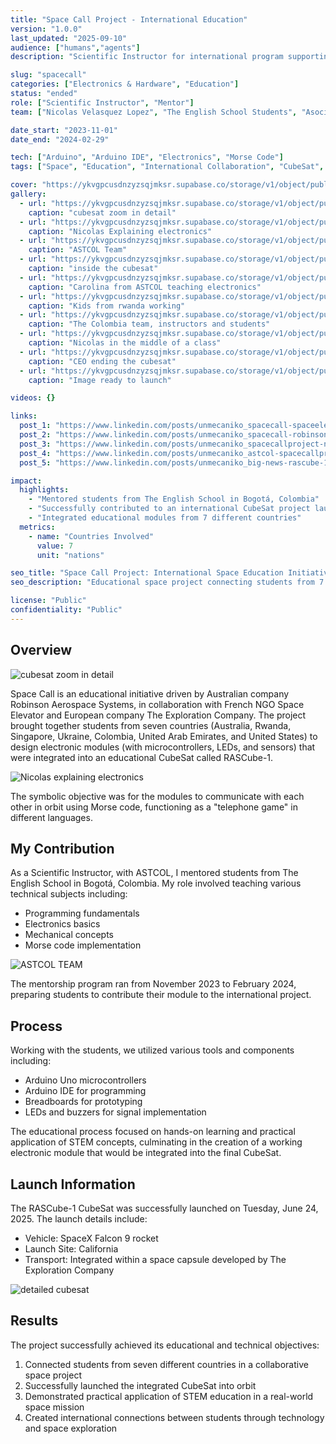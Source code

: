 ```yaml
---
title: "Space Call Project - International Education"
version: "1.0.0"
last_updated: "2025-09-10"
audience: ["humans","agents"]
description: "Scientific Instructor for international program supporting students from 6 countries in building electronic boards launched into space, connecting cultures through technology"

slug: "spacecall"
categories: ["Electronics & Hardware", "Education"]
status: "ended"
role: ["Scientific Instructor", "Mentor"]
team: ["Nicolas Velasquez Lopez", "The English School Students", "Asociación Atronautica Colombiana ASTCOL"]

date_start: "2023-11-01"
date_end: "2024-02-29"

tech: ["Arduino", "Arduino IDE", "Electronics", "Morse Code"]
tags: ["Space", "Education", "International Collaboration", "CubeSat", "STEM"]

cover: "https://ykvgpcusdnzyzsqjmksr.supabase.co/storage/v1/object/public/unmecaniko-projects-media/spacecall/cover.jpg"
gallery:
  - url: "https://ykvgpcusdnzyzsqjmksr.supabase.co/storage/v1/object/public/unmecaniko-projects-media/spacecall/image1.jpg"
    caption: "cubesat zoom in detail"
  - url: "https://ykvgpcusdnzyzsqjmksr.supabase.co/storage/v1/object/public/unmecaniko-projects-media/spacecall/image2.jpg"
    caption: "Nicolas Explaining electronics"
  - url: "https://ykvgpcusdnzyzsqjmksr.supabase.co/storage/v1/object/public/unmecaniko-projects-media/spacecall/image3.jpg"
    caption: "ASTCOL Team"
  - url: "https://ykvgpcusdnzyzsqjmksr.supabase.co/storage/v1/object/public/unmecaniko-projects-media/spacecall/image4.jpg"
    caption: "inside the cubesat"    
  - url: "https://ykvgpcusdnzyzsqjmksr.supabase.co/storage/v1/object/public/unmecaniko-projects-media/spacecall/image5.jpg"
    caption: "Carolina from ASTCOL teaching electronics"
  - url: "https://ykvgpcusdnzyzsqjmksr.supabase.co/storage/v1/object/public/unmecaniko-projects-media/spacecall/image6.jpg"
    caption: "Kids from rwanda working"
  - url: "https://ykvgpcusdnzyzsqjmksr.supabase.co/storage/v1/object/public/unmecaniko-projects-media/spacecall/image7.jpg"
    caption: "The Colombia team, instructors and students"
  - url: "https://ykvgpcusdnzyzsqjmksr.supabase.co/storage/v1/object/public/unmecaniko-projects-media/spacecall/image8.jpg"
    caption: "Nicolas in the middle of a class"
  - url: "https://ykvgpcusdnzyzsqjmksr.supabase.co/storage/v1/object/public/unmecaniko-projects-media/spacecall/image9.jpg"
    caption: "CEO ending the cubesat"
  - url: "https://ykvgpcusdnzyzsqjmksr.supabase.co/storage/v1/object/public/unmecaniko-projects-media/spacecall/image10.jpg"
    caption: "Image ready to launch"

videos: {}

links:
  post_1: "https://www.linkedin.com/posts/unmecaniko_spacecall-spaceelevator-missionpossible-activity-7221525640733208576--ItE"
  post_2: "https://www.linkedin.com/posts/unmecaniko_spacecall-robinsonaerospace-stem-activity-7221525957097000960--Pqu"
  post_3: "https://www.linkedin.com/posts/unmecaniko_spacecallproject-nyx-spacecallproject-activity-7222349379859345408-n9Qe"
  post_4: "https://www.linkedin.com/posts/unmecaniko_astcol-spacecallproject-colombia-activity-7222673756224167936-6GEb"
  post_5: "https://www.linkedin.com/posts/unmecaniko_big-news-rascube-1-is-go-for-launch-activity-7340941239036391424-nZjB"

impact:
  highlights:
    - "Mentored students from The English School in Bogotá, Colombia"
    - "Successfully contributed to an international CubeSat project launched into space"
    - "Integrated educational modules from 7 different countries"
  metrics:
    - name: "Countries Involved"
      value: 7
      unit: "nations"

seo_title: "Space Call Project: International Space Education Initiative"
seo_description: "Educational space project connecting students from 7 countries through CubeSat development and Morse code communication in orbit."

license: "Public"
confidentiality: "Public"
---
```


## Overview

![cubesat zoom in detail](https://ykvgpcusdnzyzsqjmksr.supabase.co/storage/v1/object/public/unmecaniko-projects-media/spacecall/image1.jpg "cubesat zoom in detail")

Space Call is an educational initiative driven by Australian company Robinson Aerospace Systems, in collaboration with French NGO Space Elevator and European company The Exploration Company. The project brought together students from seven countries (Australia, Rwanda, Singapore, Ukraine, Colombia, United Arab Emirates, and United States) to design electronic modules (with microcontrollers, LEDs, and sensors) that were integrated into an educational CubeSat called RASCube-1.

![Nicolas explaining electronics](https://ykvgpcusdnzyzsqjmksr.supabase.co/storage/v1/object/public/unmecaniko-projects-media/spacecall/image2.jpg "Nicolas explaining electronics")

The symbolic objective was for the modules to communicate with each other in orbit using Morse code, functioning as a "telephone game" in different languages.

## My Contribution
As a Scientific Instructor, with ASTCOL, I mentored students from The English School in Bogotá, Colombia. My role involved teaching various technical subjects including:
- Programming fundamentals
- Electronics basics
- Mechanical concepts
- Morse code implementation

![ASTCOL TEAM](https://ykvgpcusdnzyzsqjmksr.supabase.co/storage/v1/object/public/unmecaniko-projects-media/spacecall/image3.jpg "ASTCOL TEAM")

The mentorship program ran from November 2023 to February 2024, preparing students to contribute their module to the international project.


## Process
Working with the students, we utilized various tools and components including:
- Arduino Uno microcontrollers
- Arduino IDE for programming
- Breadboards for prototyping
- LEDs and buzzers for signal implementation

The educational process focused on hands-on learning and practical application of STEM concepts, culminating in the creation of a working electronic module that would be integrated into the final CubeSat.

## Launch Information
The RASCube-1 CubeSat was successfully launched on Tuesday, June 24, 2025. The launch details include:
- Vehicle: SpaceX Falcon 9 rocket
- Launch Site: California
- Transport: Integrated within a space capsule developed by The Exploration Company

![detailed cubesat](https://ykvgpcusdnzyzsqjmksr.supabase.co/storage/v1/object/public/unmecaniko-projects-media/spacecall/image4.jpg "Detailed cubesat")

## Results
The project successfully achieved its educational and technical objectives:
1. Connected students from seven different countries in a collaborative space project
2. Successfully launched the integrated CubeSat into orbit
3. Demonstrated practical application of STEM education in a real-world space mission
4. Created international connections between students through technology and space exploration
